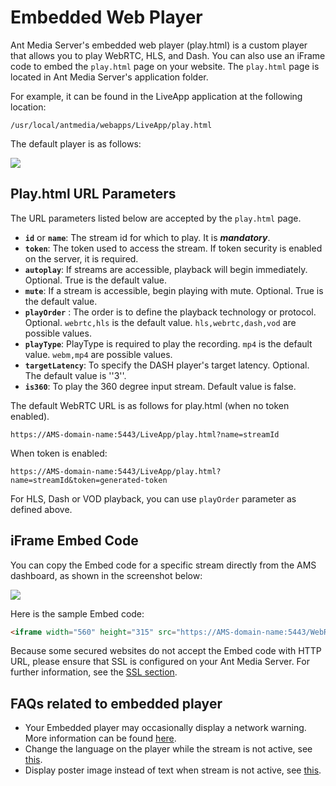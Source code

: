 # Embedded Web Player

Ant Media Server's embedded web player (play.html) is a custom player that allows you to play WebRTC, HLS, and Dash.
You can also use an iFrame code to embed the ```play.html``` page on your website. The ```play.html``` page is located in Ant Media Server's application folder. 

For example, it can be found in the LiveApp application at the following location:

```shell 
/usr/local/antmedia/webapps/LiveApp/play.html
```
The default player is as follows:

![](@site/static/img/playing-live-streams/embedded-web-player/embedded-player.png)

## Play.html URL Parameters

The URL parameters listed below are accepted by the ```play.html``` page.

* **```id```** or **```name```**: The stream id for which to play. It is ***mandatory***.
* **```token```**: The token used to access the stream. If token security is enabled on the server, it is required.
* **```autoplay```**: If streams are accessible, playback will begin immediately. Optional. True is the default value.
* **```mute```**: If a stream is accessible, begin playing with mute. Optional. True is the default value.
* **```playOrder```** : The order is to define the playback technology or protocol. Optional. ```webrtc,hls``` is the default value. ```hls,webrtc,dash,vod``` are possible values.
* **```playType```**: PlayType is required to play the recording. ```mp4``` is the default value. ```webm,mp4``` are possible values.
* **```targetLatency```**: To specify the DASH player's target latency. Optional. The default value is ''3''.
* **```is360```**: To play the 360 degree input stream. Default value is false.

The default WebRTC URL is as follows for play.html (when no token enabled).
```
https://AMS-domain-name:5443/LiveApp/play.html?name=streamId
```

When token is enabled:
```
https://AMS-domain-name:5443/LiveApp/play.html?name=streamId&token=generated-token
```
For HLS, Dash or VOD playback, you can use ```playOrder``` parameter as defined above.

## iFrame Embed Code 

You can copy the Embed code for a specific stream directly from the AMS dashboard, as shown in the screenshot below:

![](@site/static/img/playing-live-streams/embedded-web-player/iframe-code.png)

Here is the sample Embed code:

```html
<iframe width="560" height="315" src="https://AMS-domain-name:5443/WebRTCAppEE/play.html?name=125214322064017559554903" frameborder="0" allowfullscreen></iframe>
```
Because some secured websites do not accept the Embed code with HTTP URL, please ensure that SSL is configured on your Ant Media Server. For further information, see the [SSL section](https://antmedia.io/docs/guides/installing-on-linux/setting-up-ssl/).

## FAQs related to embedded player

- Your Embedded player may occasionally display a network warning. More information can be found [here](https://github.com/orgs/ant-media/discussions/4923).
 - Change the language on the player while the stream is not active, see [this](https://github.com/orgs/ant-media/discussions/4880).
 - Display poster image instead of text when stream is not active, see [this](https://github.com/orgs/ant-media/discussions/4877).

